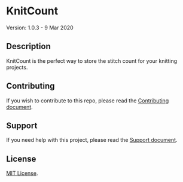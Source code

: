 # KnitCount

Version: 1.0.3 - 9 Mar 2020

## Description

KnitCount is the perfect way to store the stitch count for your knitting projects.

## Contributing

If you wish to contribute to this repo, please read the [Contributing document](.github/CONTRIBUTING.md).

## Support

If you need help with this project, please read the [Support document](.github/SUPPORT.md).

## License

[MIT License](LICENSE).

